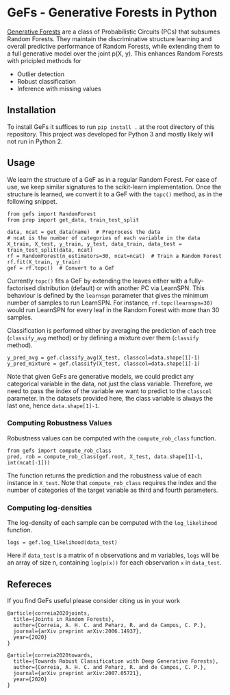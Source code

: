 # GeFs - Generative Forests in Python

[Generative Forests](https://arxiv.org/abs/2006.14937) are a class of Probabilistic Circuits (PCs) that subsumes Random Forests. They maintain the discriminative structure learning and overall predictive performance of Random Forests, while extending them to a full generative model over the joint p(X, y). This enhances Random Forests with pricipled methods for

- Outlier detection
- Robust classification
- Inference with missing values

## Installation

To install GeFs it suffices to run `pip install .` at the root directory of this repository. This project was developed for Python 3 and mostly likely will not run in Python 2.

## Usage

We learn the structure of a GeF as in a regular Random Forest. For ease of use, we keep similar signatures to the scikit-learn implementation. Once the structure is learned, we convert it to a GeF with the `topc()` method, as in the following snippet.

```
from gefs import RandomForest
from prep import get_data, train_test_split

data, ncat = get_data(name)  # Preprocess the data
# ncat is the number of categories of each variable in the data
X_train, X_test, y_train, y_test, data_train, data_test = train_test_split(data, ncat)
rf = RandomForest(n_estimators=30, ncat=ncat)  # Train a Random Forest
rf.fit(X_train, y_train)
gef = rf.topc()  # Convert to a GeF
```

Currently `topc()` fits a GeF by extending the leaves either with a fully-factorised distribution (default) or with another PC via LearnSPN. This behaviour is defined by the `learnspn` parameter that gives the minimum number of samples to run LearnSPN. For instance, `rf.topc(learnspn=30)` would run LearnSPN for every leaf in the Random Forest with more than 30 samples.

Classification is performed either by averaging the prediction of each tree (`classify_avg` method) or by defining a mixture over them (`classify` method). 

```
y_pred_avg = gef.classify_avg(X_test, classcol=data.shape[1]-1)
y_pred_mixture = gef.classify(X_test, classcol=data.shape[1]-1)
```

Note that given GeFs are generative models, we could predict any categorical variable in the data, not just the class variable. Therefore, we need to pass the index of the variable we want to predict to the `classcol` parameter. In the datasets provided here, the class variable is always the last one, hence `data.shape[1]-1`.

### Computing Robustness Values
Robustness values can be computed with the `compute_rob_class` function.
```
from gefs import compute_rob_class
pred, rob = compute_rob_class(gef.root, X_test, data.shape[1]-1, int(ncat[-1]))
```
The function returns the prediction and the robustness value of each instance in `X_test`. Note that `compute_rob_class` requires the index and the number of categories of the target variable as third and fourth parameters. 

### Computing log-densities
The log-density of each sample can be computed with the `log_likelihood` function.
```
logs = gef.log_likelihood(data_test)
```
Here if `data_test` is a matrix of n observations and m variables, `logs` will be an array of size n, containing `log(p(x))` for each observarion `x` in `data_test`.

## Refereces

If you find GeFs useful please consider citing us in your work

```
@article{correia2020joints,
  title={Joints in Random Forests},
  author={Correia, A. H. C. and Peharz, R. and de Campos, C. P.},
  journal={arXiv preprint arXiv:2006.14937},
  year={2020}
}

@article{correia2020towards,
  title={Towards Robust Classification with Deep Generative Forests},
  author={Correia, A. H. C. and Peharz, R. and de Campos, C. P.},
  journal={arXiv preprint arXiv:2007.05721},
  year={2020}
}
```
